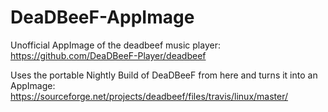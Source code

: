 # DeaDBeeF-AppImage
Unofficial AppImage of the deadbeef music player: https://github.com/DeaDBeeF-Player/deadbeef

Uses the portable Nightly Build of DeaDBeeF from here and turns it into an AppImage: https://sourceforge.net/projects/deadbeef/files/travis/linux/master/

